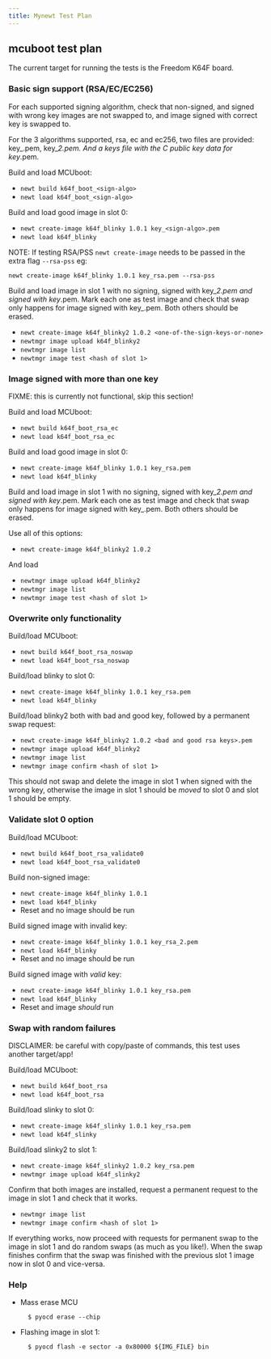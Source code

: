 ```yaml
---
title: Mynewt Test Plan
---
```

## mcuboot test plan

The current target for running the tests is the Freedom K64F board.

### Basic sign support (RSA/EC/EC256)

For each supported signing algorithm, check that non-signed, and signed
with wrong key images are not swapped to, and image signed with correct key
is swapped to.

For the 3 algorithms supported, rsa, ec and ec256, two files are provided:
key_<sign-algo>.pem, key_<sign-algo>_2.pem. And a keys file with the C public
key data for key_<sign-algo>.pem.

Build and load MCUboot:

* `newt build k64f_boot_<sign-algo>`
* `newt load k64f_boot_<sign-algo>`

Build and load good image in slot 0:

* `newt create-image k64f_blinky 1.0.1 key_<sign-algo>.pem`
* `newt load k64f_blinky`

NOTE: If testing RSA/PSS `newt create-image` needs to be passed in the extra
flag `--rsa-pss` eg:

`newt create-image k64f_blinky 1.0.1 key_rsa.pem --rsa-pss`

Build and load image in slot 1 with no signing, signed with
key_<sign-algo>_2.pem and signed with key_<sign-algo>.pem. Mark each one as
test image and check that swap only happens for image signed with
key_<sign-algo>.pem. Both others should be erased.

* `newt create-image k64f_blinky2 1.0.2 <one-of-the-sign-keys-or-none>`
* `newtmgr image upload k64f_blinky2`
* `newtmgr image list`
* `newtmgr image test <hash of slot 1>`

### Image signed with more than one key

FIXME: this is currently not functional, skip this section!

Build and load MCUboot:

* `newt build k64f_boot_rsa_ec`
* `newt load k64f_boot_rsa_ec`

Build and load good image in slot 0:

* `newt create-image k64f_blinky 1.0.1 key_rsa.pem`
* `newt load k64f_blinky`

Build and load image in slot 1 with no signing, signed with
key_<sign-algo>_2.pem and signed with key_<sign-algo>.pem. Mark each one as
test image and check that swap only happens for image signed with
key_<sign-algo>.pem. Both others should be erased.

Use all of this options:

* `newt create-image k64f_blinky2 1.0.2`

And load

* `newtmgr image upload k64f_blinky2`
* `newtmgr image list`
* `newtmgr image test <hash of slot 1>`

### Overwrite only functionality

Build/load MCUboot:

* `newt build k64f_boot_rsa_noswap`
* `newt load k64f_boot_rsa_noswap`

Build/load blinky to slot 0:

* `newt create-image k64f_blinky 1.0.1 key_rsa.pem`
* `newt load k64f_blinky`

Build/load blinky2 both with bad and good key, followed by a permanent swap
request:

* `newt create-image k64f_blinky2 1.0.2 <bad and good rsa keys>.pem`
* `newtmgr image upload k64f_blinky2`
* `newtmgr image list`
* `newtmgr image confirm <hash of slot 1>`

This should not swap and delete the image in slot 1 when signed with the wrong
key, otherwise the image in slot 1 should be *moved* to slot 0 and slot 1 should
be empty.

### Validate slot 0 option

Build/load MCUboot:

* `newt build k64f_boot_rsa_validate0`
* `newt load k64f_boot_rsa_validate0`

Build non-signed image:

* `newt create-image k64f_blinky 1.0.1`
* `newt load k64f_blinky`
* Reset and no image should be run

Build signed image with invalid key:

* `newt create-image k64f_blinky 1.0.1 key_rsa_2.pem`
* `newt load k64f_blinky`
* Reset and no image should be run

Build signed image with *valid* key:

* `newt create-image k64f_blinky 1.0.1 key_rsa.pem`
* `newt load k64f_blinky`
* Reset and image *should* run

### Swap with random failures

DISCLAIMER: be careful with copy/paste of commands, this test uses another
target/app!

Build/load MCUboot:

* `newt build k64f_boot_rsa`
* `newt load k64f_boot_rsa`

Build/load slinky to slot 0:

* `newt create-image k64f_slinky 1.0.1 key_rsa.pem`
* `newt load k64f_slinky`

Build/load slinky2 to slot 1:

* `newt create-image k64f_slinky2 1.0.2 key_rsa.pem`
* `newtmgr image upload k64f_slinky2`

Confirm that both images are installed, request a permanent request to the
image in slot 1 and check that it works.

* `newtmgr image list`
* `newtmgr image confirm <hash of slot 1>`

If everything works, now proceed with requests for permanent swap to the image
in slot 1 and do random swaps (as much as you like!). When the swap finishes
confirm that the swap was finished with the previous slot 1 image now in
slot 0 and vice-versa.

### Help

* Mass erase MCU

        $ pyocd erase --chip

* Flashing image in slot 1:

        $ pyocd flash -e sector -a 0x80000 ${IMG_FILE} bin
